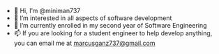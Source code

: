 - 👋 Hi, I’m @miniman737
- 👀 I’m interested in all aspects of software development
- 🌱 I’m currently enrolled in my second year of Software Engineering
- 📫 If you are looking for a student engineer to help develop anything, you can email me at marcusganz737@gmail.com

<!---
miniman737/miniman737 is a ✨ special ✨ repository because its `README.md` (this file) appears on your GitHub profile.
You can click the Preview link to take a look at your changes.
--->
